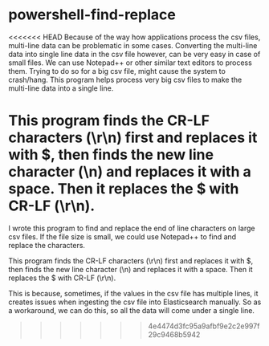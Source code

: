 # powershell-find-replace

<<<<<<< HEAD
Because of the way how applications process the csv files, multi-line data can be problematic in some cases. Converting the multi-line data into single line data in the csv file however, can be very easy in case of small files. We can use Notepad++ or other similar text editors to process them. Trying to do so for a big csv file, might cause the system to crash/hang. This program helps process very big csv files to make the multi-line data into a single line.

This program finds the CR-LF characters (\r\n) first and replaces it with $, then finds the new line character (\n) and replaces it with a space. Then it replaces the $ with CR-LF (\r\n).
=======
I wrote this program to find and replace the end of line characters on large csv files. If the file size is small, we could use Notepad++ to find and replace the characters.

This program finds the CR-LF characters (\r\n) first and replaces it with $, then finds the new line character (\n) and replaces it with a space. Then it replaces the $ with CR-LF (\r\n).

This is because, sometimes, if the values in the csv file has multiple lines, it creates issues when ingesting the csv file into Elasticsearch manually. So as a workaround, we can do this, so all the data will come under a single line.
>>>>>>> 4e4474d3fc95a9afbf9e2c2e997f29c9468b5942
